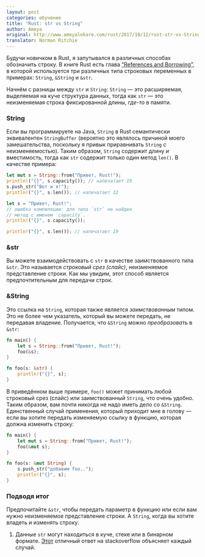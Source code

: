 ```yaml
---
layout: post
categories: обучение
title: "Rust: str vs String"
author: Ameya
original: http://www.ameyalokare.com/rust/2017/10/12/rust-str-vs-String.html
translator: Norman Ritchie
---
```


Будучи новичком в Rust, я запутывался в различных способах обозначить строку. В книге Rust
есть глава [“References and Borrowing”][ref], в которой используется три различных типа строковых переменных в примерах: `String`, `&String` и `&str`.

[ref]: https://doc.rust-lang.org/book/second-edition/ch04-02-references-and-borrowing.html

Начнём с разницы между `str` и `String`: `String` — это расширяемая, выделяемая на куче структура данных, тогда как `str` — это неизменяемая строка фиксированной длины, *где-то* в памяти.

### String

Если вы программируете на Java, `String` в Rust семантически эквивалентен `StringBuffer` (вероятно это являлось причиной моего замешательства, поскольку я привык приравнивать `String` с неизменяемостью). Таким образом, `String` содержит длину *и* вместимость, тогда как `str` содержит только один метод `len()`. В качестве примера:

```rust
let mut s = String::from("Привет, Rust!");
println!("{}", s.capacity()); // напечатает 19
s.push_str("Вот и я!");
println!("{}", s.len()); // напечатает 32

let s = "Привет, Rust!";
// ошибка компиляции: для типа `str` не найден
// метод с именем `capacity`.
println!("{}", s.capacity());

println!("{}", s.len()); // напечатает 19
```

### &str

Вы можете взаимодействовать с `str` в качестве заимствованного типа `&str`. Это называется *строковый срез (слайс)*, неизменяемое представление строки. Как мы увидим, этот способ является предпочтительным для передачи строк.

### &String

Это ссылка на `String`, которая также является *заимствованным* типом. Это не более чем указатель, который вы можете передать, не передавая владение. Получается, что `&String` можно *преобразовать* в `&str`:

```rust
fn main() {
    let s = String::from("Привет, Rust!");
    foo(&s);
}

fn foo(s: &str) {
    println!("{}", s);
}
```

В приведённом выше примере, `foo()` может принимать любой строковый срез (слайс) или заимствованный `String`, что очень удобно. Таким образом, вам почти никогда не надо иметь дело со `&String`. Единственный случай применения, который приходит мне в голову — если вы хотите передать изменяемую ссылку в функцию, которая должна изменить строку:

```rust
fn main() {
    let mut s = String::from("Привет, Rust!");
    foo(&mut s);
}

fn foo(s: &mut String) {
    s.push_str("добавим foo..");
    println!("{}", s);
}
```

### Подводя итог

Предпочитайте `&str`, чтобы передать параметр в функцию или если вам нужно неизменяемое представление строки. А `String`, когда вы хотите владеть и изменять строку.

1. Данные `str` могут находиться в куче, стеке или в бинарном формате. [Этот][stack] отличный ответ на stackoverflow объясняет каждый случай.

[stack]: https://stackoverflow.com/questions/24158114/what-are-the-differences-between-rusts-string-and-str/24159933#24159933
